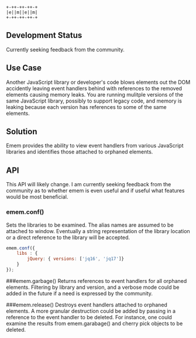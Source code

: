 ````
+-++-++-++-+
|e||m||e||m|
+-++-++-++-+
````

Development Status
------------------
Currently seeking feedback from the community.

Use Case
--------
Another JavaScript library or developer's code blows elements out the DOM accidently leaving event handlers behind with references to the removed elements causing memory leaks. 
You are running mulitple versions of the same JavaScript library, possibly to support legacy code, and memory is leaking because each version has references to some of the same elements. 

Solution
--------
Emem provides the ability to view event handlers from various JavaScript libraries and identifies those attached to orphaned elements.

API
---
This API will likely change. I am currently seeking feedback from the community as to whether emem is even useful and if useful what features would be most beneficial.

### emem.conf()
Sets the libraries to be examined. The alias names are assumed to be attached to window. Eventually a string representation of the library location or a direct reference to the library will be accepted.

```javascript
emem.conf({
	libs : {
		jQuery: { versions: ['jq16', 'jq17']}                         
	}
});
```

###emem.garbage()
Returns references to event handlers for all orphaned elements. Filtering by library and version, and a verbose mode could be added in the future if a need is expressed by the community.

###emem.release()
Destroys event handlers attached to orphaned elements. A more granular destruction could be added by passing in a reference to the event handler to be deleted. For instance, one could examine the results from emem.garabage() and cherry pick objects to be deleted.